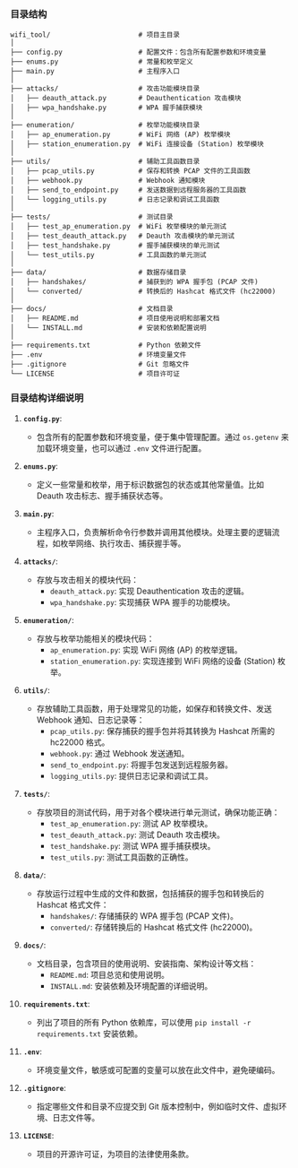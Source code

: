 
### 目录结构

```plaintext
wifi_tool/                      # 项目主目录
│
├── config.py                   # 配置文件：包含所有配置参数和环境变量
├── enums.py                    # 常量和枚举定义
├── main.py                     # 主程序入口
│
├── attacks/                    # 攻击功能模块目录
│   ├── deauth_attack.py        # Deauthentication 攻击模块
│   ├── wpa_handshake.py        # WPA 握手捕获模块
│   
├── enumeration/                # 枚举功能模块目录
│   ├── ap_enumeration.py       # WiFi 网络 (AP) 枚举模块
│   ├── station_enumeration.py  # WiFi 连接设备 (Station) 枚举模块
│
├── utils/                      # 辅助工具函数目录
│   ├── pcap_utils.py           # 保存和转换 PCAP 文件的工具函数
│   ├── webhook.py              # Webhook 通知模块
│   ├── send_to_endpoint.py     # 发送数据到远程服务器的工具函数
│   └── logging_utils.py        # 日志记录和调试工具函数
│
├── tests/                      # 测试目录
│   ├── test_ap_enumeration.py  # WiFi 枚举模块的单元测试
│   ├── test_deauth_attack.py   # Deauth 攻击模块的单元测试
│   ├── test_handshake.py       # 握手捕获模块的单元测试
│   └── test_utils.py           # 工具函数的单元测试
│
├── data/                       # 数据存储目录
│   ├── handshakes/             # 捕获到的 WPA 握手包 (PCAP 文件)
│   └── converted/              # 转换后的 Hashcat 格式文件 (hc22000)
│
├── docs/                       # 文档目录
│   ├── README.md               # 项目使用说明和部署文档
│   └── INSTALL.md              # 安装和依赖配置说明
│
├── requirements.txt            # Python 依赖文件
├── .env                        # 环境变量文件
├── .gitignore                  # Git 忽略文件
└── LICENSE                     # 项目许可证
```

### 目录结构详细说明

1. **`config.py`**:  
   - 包含所有的配置参数和环境变量，便于集中管理配置。通过 `os.getenv` 来加载环境变量，也可以通过 `.env` 文件进行配置。

2. **`enums.py`**:  
   - 定义一些常量和枚举，用于标识数据包的状态或其他常量值。比如 Deauth 攻击标志、握手捕获状态等。

3. **`main.py`**:  
   - 主程序入口，负责解析命令行参数并调用其他模块。处理主要的逻辑流程，如枚举网络、执行攻击、捕获握手等。

4. **`attacks/`**:  
   - 存放与攻击相关的模块代码：
     - `deauth_attack.py`: 实现 Deauthentication 攻击的逻辑。
     - `wpa_handshake.py`: 实现捕获 WPA 握手的功能模块。

5. **`enumeration/`**:  
   - 存放与枚举功能相关的模块代码：
     - `ap_enumeration.py`: 实现 WiFi 网络 (AP) 的枚举逻辑。
     - `station_enumeration.py`: 实现连接到 WiFi 网络的设备 (Station) 枚举。

6. **`utils/`**:  
   - 存放辅助工具函数，用于处理常见的功能，如保存和转换文件、发送 Webhook 通知、日志记录等：
     - `pcap_utils.py`: 保存捕获的握手包并将其转换为 Hashcat 所需的 hc22000 格式。
     - `webhook.py`: 通过 Webhook 发送通知。
     - `send_to_endpoint.py`: 将握手包发送到远程服务器。
     - `logging_utils.py`: 提供日志记录和调试工具。

7. **`tests/`**:  
   - 存放项目的测试代码，用于对各个模块进行单元测试，确保功能正确：
     - `test_ap_enumeration.py`: 测试 AP 枚举模块。
     - `test_deauth_attack.py`: 测试 Deauth 攻击模块。
     - `test_handshake.py`: 测试 WPA 握手捕获模块。
     - `test_utils.py`: 测试工具函数的正确性。

8. **`data/`**:  
   - 存放运行过程中生成的文件和数据，包括捕获的握手包和转换后的 Hashcat 格式文件：
     - `handshakes/`: 存储捕获的 WPA 握手包 (PCAP 文件)。
     - `converted/`: 存储转换后的 Hashcat 格式文件 (hc22000)。

9. **`docs/`**:  
   - 文档目录，包含项目的使用说明、安装指南、架构设计等文档：
     - `README.md`: 项目总览和使用说明。
     - `INSTALL.md`: 安装依赖及环境配置的详细说明。

10. **`requirements.txt`**:  
    - 列出了项目的所有 Python 依赖库，可以使用 `pip install -r requirements.txt` 安装依赖。

11. **`.env`**:  
    - 环境变量文件，敏感或可配置的变量可以放在此文件中，避免硬编码。

12. **`.gitignore`**:  
    - 指定哪些文件和目录不应提交到 Git 版本控制中，例如临时文件、虚拟环境、日志文件等。

13. **`LICENSE`**:  
    - 项目的开源许可证，为项目的法律使用条款。
